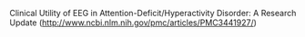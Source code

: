 Clinical Utility of EEG in Attention-Deficit/Hyperactivity Disorder: A Research Update (http://www.ncbi.nlm.nih.gov/pmc/articles/PMC3441927/)
